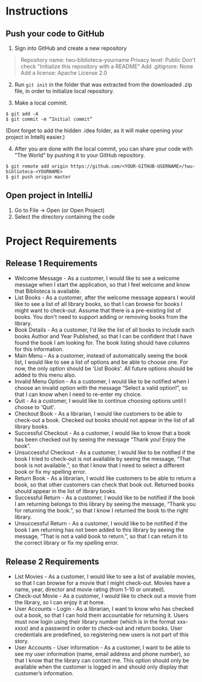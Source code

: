 # Instructions

## Push your code to GitHub

1. Sign into GitHub and create a new repository

> Repository name: twu-biblioteca-yourname
> Privacy level: Public
> Don't check "Initialize this repository with a README"
> Add .gitignore: None
> Add a license: Apache License 2.0

2. Run `git init` in the folder that was extracted from the downloaded .zip file, in order to initialize local repository.

3. Make a local commit.

```    
$ git add -A
$ git commit -m “Initial commit”
```

(Dont forget to add the hidden .idea folder, as it will make opening your project in Intellij easier.)

4. After you are done with the local commit, you can share your code with "The World" by pushing it to your
 GitHub repository.

```
$ git remote add origin https://github.com/<YOUR-GITHUB-USERNAME>/twu-biblioteca-<YOURNAME>
$ git push origin master
```

## Open project in IntelliJ

1. Go to File -> Open (or Open Project)
2. Select the directory containing the code

# Project Requirements

## Release 1 Requirements

- Welcome Message  - As a customer, I would like to see a welcome message when I start the application, so that I feel welcome and know that Biblioteca is available.
- List Books - As a customer, after the welcome message appears I would like to see a list of all library books, so that I can browse for books I might want to check-out. Assume that there is a pre-existing list of books. You don't need to support adding or removing books from the library.
- Book Details - As a customer, I'd like the list of all books to include each books Author and Year Published, so that I can be confident that I have found the book I am looking for. The book listing should have columns for this information.
- Main Menu  - As a customer, instead of automatically seeing the book list, I would like to see a list of options and be able to choose one. For now, the only option should be 'List Books'. All future options should be added to this menu also.
- Invalid Menu Option - As a customer, I would like to be notified when I choose an invalid option with the message “Select a valid option!”, so that I can know when I need to re-enter my choice.
- Quit - As a customer, I would like to continue choosing options until I choose to 'Quit'.
- Checkout Book - As a librarian, I would like customers to be able to check-out a book. Checked out books should not appear in the list of all library books.
- Successful Checkout - As a customer, I would like to know that a book has been checked out by seeing the message “Thank you! Enjoy the book”.
- Unsuccessful Checkout - As a customer, I would like to be notified if the book I tried to check-out is not available by seeing the message, “That book is not available.”, so that I know that I need to select a different book or fix my spelling error.
- Return Book - As a librarian, I would like customers to be able to return a book, so that other customers can check that book out. Returned books should appear in the list of library books.
- Successful Return - As a customer, I would like to be notified if the book I am returning belongs to this library by seeing the message, “Thank you for returning the book.”, so that I know I returned the book to the right library.
- Unsuccessful Return - As a customer, I would like to be notified if the book I am returning has not been added to this library by seeing the message, “That is not a valid book to return.”, so that I can return it to the correct library or fix my spelling error.

## Release 2 Requirements

- List Movies - As a customer, I would like to see a list of available movies, so that I can browse for a movie that I might check-out. Movies have a name, year, director and movie rating (from 1-10 or unrated).
- Check-out Movie - As a customer, I would like to check out a movie from the library, so I can enjoy it at home.
- User Accounts - Login - As a librarian, I want to know who has checked out a book, so that I can hold them accountable for returning it. Users must now login using their library number (which is in the format xxx-xxxx) and a password in order to check-out and return books. User credentials are predefined, so registering new users is not part of this story.
- User Accounts - User information - As a customer, I want to be able to see my user information (name, email address and phone number), so that I know that the library can contact me. This option should only be available when the customer is logged in and should only display that customer’s information.
